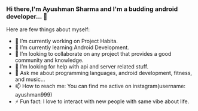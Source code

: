 ### Hi there,I'm Ayushman Sharma and I'm a budding android developer... 👋

<!--
**ayushman999/ayushman999** is a ✨ _special_ ✨ repository because its `README.md` (this file) appears on your GitHub profile.-->

Here are few things about myself:

- 🔭 I’m currently working on Project Habita.
- 🌱 I’m currently learning Android Development.
- 👯 I’m looking to collaborate on any project that provides a good community and knowledge.
- 🤔 I’m looking for help with api and server related stuff.
- 💬 Ask me about programming languages, android development, fitness, and music...
- 📫 How to reach me: You can find me active on instagram(username: ayushman999)
- ⚡ Fun fact: I love to interact with new people with same vibe about life.

